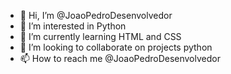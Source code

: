 - 👋 Hi, I’m @JoaoPedroDesenvolvedor
- 👀 I’m interested in Python
- 🌱 I’m currently learning HTML and CSS
- 💞️ I’m looking to collaborate on projects python
- 📫 How to reach me @JoaoPedroDesenvolvedor

<!---
JoaoPedroDesenvolvedor/JoaoPedroDesenvolvedor is a ✨ special ✨ repository because its `README.md` (this file) appears on your GitHub profile.
You can click the Preview link to take a look at your changes.
--->
